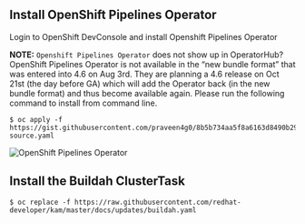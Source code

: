 ## Install OpenShift Pipelines Operator

Login to OpenShift DevConsole and install Openshift Pipelines Operator

**NOTE:**
`Openshift Pipelines Operator` does not show up in OperatorHub?   OpenShift Pipelines Operator is not available in the “new bundle format” that was entered into 4.6 on Aug 3rd.  They are planning a 4.6 release on Oct 21st (the day before GA) which will add the Operator back (in the new bundle format) and thus become available again.  Please run the following command to install from command line.
```shell
$ oc apply -f https://gist.githubusercontent.com/praveen4g0/8b5b734aa5f8a6163d8490b297aacd26/raw/519c82b7de1e69fb63310fc92558ec7b849e8c8c/catalog-source.yaml
```


![OpenShift Pipelines Operator](img/pipelines-operator-install.gif)


## Install the Buildah ClusterTask

```shell
$ oc replace -f https://raw.githubusercontent.com/redhat-developer/kam/master/docs/updates/buildah.yaml
```


